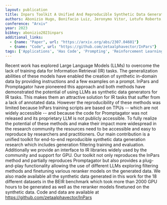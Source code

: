 ```yaml
---
layout: publication
title: Inpars Toolkit A Unified And Reproducible Synthetic Data Generation Pipeline For Neural Information Retrieval
authors: Abonizio Hugo, Bonifacio Luiz, Jeronymo Vitor, Lotufo Roberto, Zavrel Jakub, Nogueira Rodrigo
conference: "Arxiv"
year: 2023
bibkey: abonizio2023inpars
additional_links:
  - {name: "Paper", url: "https://arxiv.org/abs/2307.04601"}
  - {name: "Code", url: "https://github.com/zetaalphavector/InPars"}
tags: ['Applications', 'Has Code', 'Prompting', 'Reinforcement Learning', 'Training Techniques']
---
```

Recent work has explored Large Language Models (LLMs) to overcome the lack of training data for Information Retrieval (IR) tasks. The generalization abilities of these models have enabled the creation of synthetic in-domain data by providing instructions and a few examples on a prompt. InPars and Promptagator have pioneered this approach and both methods have demonstrated the potential of using LLMs as synthetic data generators for IR tasks. This makes them an attractive solution for IR tasks that suffer from a lack of annotated data. However the reproducibility of these methods was limited because InPars training scripts are based on TPUs -- which are not widely accessible -- and because the code for Promptagator was not released and its proprietary LLM is not publicly accessible. To fully realize the potential of these methods and make their impact more widespread in the research community the resources need to be accessible and easy to reproduce by researchers and practitioners. Our main contribution is a unified toolkit for end-to-end reproducible synthetic data generation research which includes generation filtering training and evaluation. Additionally we provide an interface to IR libraries widely used by the community and support for GPU. Our toolkit not only reproduces the InPars method and partially reproduces Promptagator but also provides a plug-and-play functionality allowing the use of different LLMs exploring filtering methods and finetuning various reranker models on the generated data. We also made available all the synthetic data generated in this work for the 18 different datasets in the BEIR benchmark which took more than 2000 GPU hours to be generated as well as the reranker models finetuned on the synthetic data. Code and data are available at https://github.com/zetaalphavector/InPars
